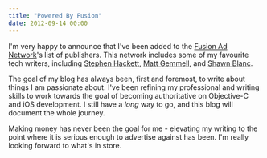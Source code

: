 ```yaml
---
title: "Powered By Fusion"
date: 2012-09-14 00:00
---
```


<import><p>I'm very happy to announce that I've been added to the <a href="http://fusionads.net">Fusion Ad Network</a>'s list of publishers. This network includes some of my favourite tech writers, including <a href="http://512pixels.net">Stephen Hackett</a>, <a href="http://mattgemmell.com">Matt Gemmell</a>, and <a href="http://shawnblanc.net">Shawn Blanc</a>.</p>

<p>The goal of my blog has always been, first and foremost, to write about things I am passionate about. I've been refining my professional and writing skills to work towards the goal of becoming authoritative on Objective-C and iOS development. I still have a <em>long</em> way to go, and this blog will document the whole journey.</p>

<p>Making money has never been the goal for me - elevating my writing to the point where it is serious enough to advertise against has been. I'm really looking forward to what's in store.</p></import>

<!-- more -->

